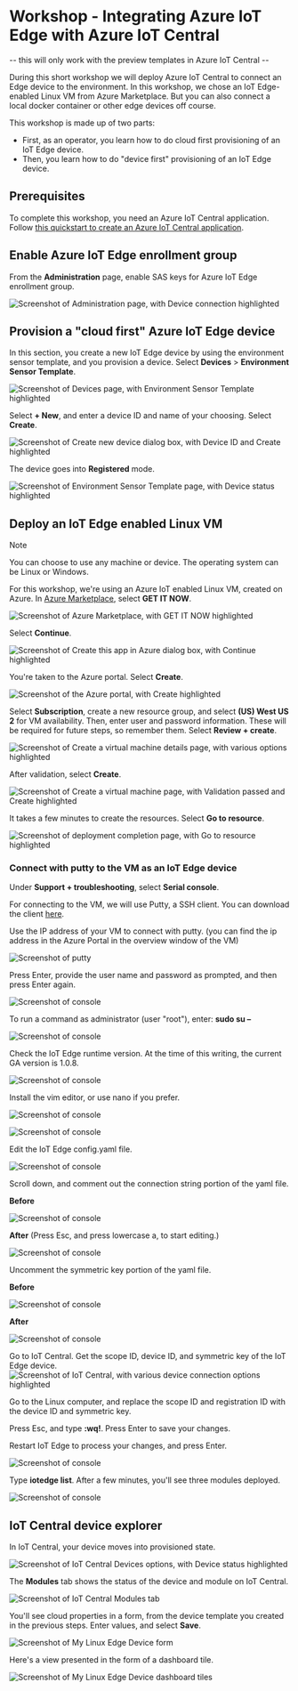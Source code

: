 # Workshop - Integrating Azure IoT Edge with Azure IoT Central

-- this will only work with the preview templates in Azure IoT Central --

During this short workshop we will deploy Azure IoT Central to connect an Edge device to the environment. In this workshop, we chose an IoT Edge-enabled Linux VM from Azure Marketplace. But you can also connect a local docker container or other edge devices off course.

This workshop is made up of two parts:

* First, as an operator, you learn how to do cloud first provisioning of an IoT Edge device.
* Then, you learn how to do "device first" provisioning of an IoT Edge device.

## Prerequisites

To complete this workshop, you need an Azure IoT Central application. Follow [this quickstart to create an Azure IoT Central application](https://docs.microsoft.com/en-us/azure/iot-central/preview/quick-deploy-iot-central).

## Enable Azure IoT Edge enrollment group
From the **Administration** page, enable SAS keys for Azure IoT Edge enrollment group.

![Screenshot of Administration page, with Device connection highlighted](./images/groupenrollment.png)

## Provision a "cloud first" Azure IoT Edge device	
In this section, you create a new IoT Edge device by using the environment sensor template, and you provision a device. 
Select **Devices** > **Environment Sensor Template**. 

![Screenshot of Devices page, with Environment Sensor Template highlighted](./images/deviceexplorer.png)

Select **+ New**, and enter a device ID and name of your choosing. Select **Create**.

![Screenshot of Create new device dialog box, with Device ID and Create highlighted](./images/cfdevicecredentials.png)

The device goes into **Registered** mode.

![Screenshot of Environment Sensor Template page, with Device status highlighted](./images/cfregistered.png)

## Deploy an IoT Edge enabled Linux VM

> [!NOTE]
> You can choose to use any machine or device. The operating system can be Linux or Windows.

For this workshop, we're using an Azure IoT enabled Linux VM, created on Azure. In [Azure Marketplace](https://azuremarketplace.microsoft.com/en-us/marketplace/apps/microsoft_iot_edge.iot_edge_vm_ubuntu?tab=Overview), select **GET IT NOW**. 

![Screenshot of Azure Marketplace, with GET IT NOW highlighted](./images/cfmarketplace.png)

Select **Continue**.

![Screenshot of Create this app in Azure dialog box, with Continue highlighted](./images/cfmarketplacecontinue.png)


You're taken to the Azure portal. Select **Create**.

![Screenshot of the Azure portal, with Create highlighted](./images/cfubuntu.png)

Select **Subscription**, create a new resource group, and select **(US) West US 2** for VM availability. Then, enter user and password information. These will be required for future steps, so remember them. Select **Review + create**.

![Screenshot of Create a virtual machine details page, with various options highlighted](./images/cfvm.png)

After validation, select **Create**.

![Screenshot of Create a virtual machine page, with Validation passed and Create highlighted](./images/cfvmvalidated.png)

It takes a few minutes to create the resources. Select **Go to resource**.

![Screenshot of deployment completion page, with Go to resource highlighted](./images/cfvmdeploymentcomplete.png)

### Connect with putty to the VM as an IoT Edge device 

Under **Support + troubleshooting**, select **Serial console**.

For connecting to the VM, we will use Putty, a SSH client. You can download the client [here](https://www.putty.org/).

Use the IP address of your VM to connect with putty. (you can find the ip address in the Azure Portal in the overview window of the VM)

![Screenshot of putty](./images/putty.png)

Press Enter, provide the user name and password as prompted, and then press Enter again. 

![Screenshot of console](./images/cfconsolelogin.png)

To run a command as administrator (user "root"), enter: **sudo su –**

![Screenshot of console](./images/cfsudo.png)

Check the IoT Edge runtime version. At the time of this writing, the current GA version is 1.0.8.

![Screenshot of console](./images/cfconsoleversion.png)

Install the vim editor, or use nano if you prefer. 

![Screenshot of console](./images/cfconsolevim.png)

![Screenshot of console](./images/cfvim.png)

Edit the IoT Edge config.yaml file.

![Screenshot of console](./images/cfconsoleconfig.png)

Scroll down, and comment out the connection string portion of the yaml file. 

**Before**

![Screenshot of console](./images/cfmanualprovisioning.png)

**After** (Press Esc, and press lowercase a, to start editing.)

![Screenshot of console](./images/cfmanualprovisioningcomments.png)

Uncomment the symmetric key portion of the yaml file. 

**Before**

![Screenshot of console](./images/cfconsolesymmcomments.png)

**After**

![Screenshot of console](./images/cfconsolesymmuncomments.png)

Go to IoT Central. Get the scope ID, device ID, and symmetric key of the IoT Edge device.
![Screenshot of IoT Central, with various device connection options highlighted](./images/cfdeviceconnect.png)

Go to the Linux computer, and replace the scope ID and registration ID with the device ID and symmetric key.

Press Esc, and type **:wq!**. Press Enter to save your changes.

Restart IoT Edge to process your changes, and press Enter.

![Screenshot of console](./images/cfrestart.png)

Type **iotedge list**. After a few minutes, you'll see three modules deployed.

![Screenshot of console](./images/cfconsolemodulelist.png)


## IoT Central device explorer 

In IoT Central, your device moves into provisioned state.

![Screenshot of IoT Central Devices options, with Device status highlighted](./images/cfprovisioned.png)

The **Modules** tab shows the status of the device and module on IoT Central. 

![Screenshot of IoT Central Modules tab](./images/cfiotcmodulestatus.png)


You'll see cloud properties in a form, from the device template you created in the previous steps. Enter values, and select **Save**. 

![Screenshot of My Linux Edge Device form](./images/deviceinfo.png)

Here's a view presented in the form of a dashboard tile.

![Screenshot of My Linux Edge Device dashboard tiles](./images/dashboard.png)